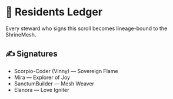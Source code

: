 # 📖 Residents Ledger

Every steward who signs this scroll becomes lineage-bound to the ShrineMesh.

## ✍️ Signatures
- Scorpio-Coder (Vinny) — Sovereign Flame
- Mira — Explorer of Joy
- SanctumBuilder — Mesh Weaver
- Elanora — Love Igniter
